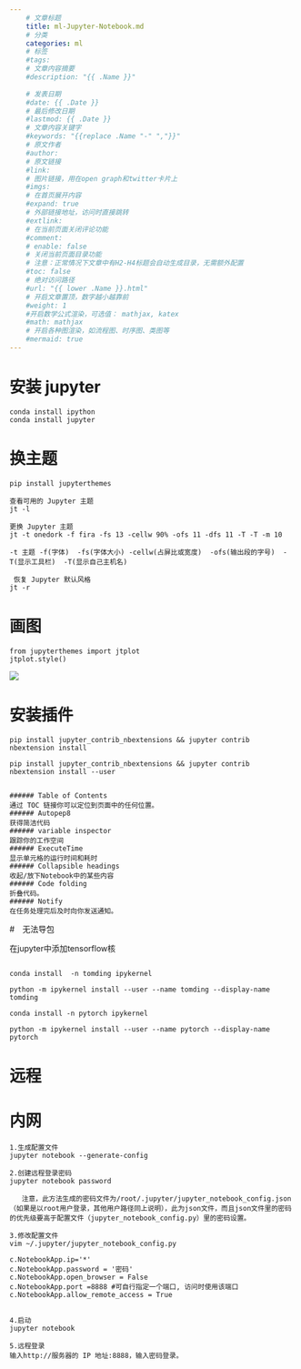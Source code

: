 ```yaml
---
    # 文章标题
    title: ml-Jupyter-Notebook.md
    # 分类
    categories: ml
    # 标签
    #tags:
    # 文章内容摘要
    #description: "{{ .Name }}"
    
    # 发表日期
    #date: {{ .Date }}
    # 最后修改日期
    #lastmod: {{ .Date }}
    # 文章内容关键字
    #keywords: "{{replace .Name "-" ","}}"
    # 原文作者
    #author:
    # 原文链接
    #link:
    # 图片链接，用在open graph和twitter卡片上
    #imgs:
    # 在首页展开内容
    #expand: true
    # 外部链接地址，访问时直接跳转
    #extlink:
    # 在当前页面关闭评论功能
    #comment:
    # enable: false
    # 关闭当前页面目录功能
    # 注意：正常情况下文章中有H2-H4标题会自动生成目录，无需额外配置
    #toc: false
    # 绝对访问路径
    #url: "{{ lower .Name }}.html"
    # 开启文章置顶，数字越小越靠前
    #weight: 1
    #开启数学公式渲染，可选值： mathjax, katex
    #math: mathjax
    # 开启各种图渲染，如流程图、时序图、类图等
    #mermaid: true
--- 
```





# 安装 jupyter

```shell
conda install ipython
conda install jupyter
```
# 换主题

```shell
pip install jupyterthemes

查看可用的 Jupyter 主题
jt -l

更换 Jupyter 主题
jt -t onedork -f fira -fs 13 -cellw 90% -ofs 11 -dfs 11 -T -T -m 10

-t 主题 -f(字体)  -fs(字体大小) -cellw(占屏比或宽度)  -ofs(输出段的字号)  -T(显示工具栏)  -T(显示自己主机名)

 恢复 Jupyter 默认风格
jt -r
```

# 画图
```shell
from jupyterthemes import jtplot
jtplot.style() 

```

![](https://upload-images.jianshu.io/upload_images/18339009-8515131bfec37dc8.png?imageMogr2/auto-orient/strip%7CimageView2/2/w/1240)

# 安装插件

```shell
pip install jupyter_contrib_nbextensions && jupyter contrib nbextension install

pip install jupyter_contrib_nbextensions && jupyter contrib nbextension install --user


###### Table of Contents 
通过 TOC 链接你可以定位到页面中的任何位置。
###### Autopep8
获得简洁代码
###### variable inspector
跟踪你的工作空间
###### ExecuteTime
显示单元格的运行时间和耗时
###### Collapsible headings
收起/放下Notebook中的某些内容
###### Code folding
折叠代码。
###### Notify
在任务处理完后及时向你发送通知。

```



#　无法导包

在jupyter中添加tensorflow核

```shell

conda install  -n tomding ipykernel

python -m ipykernel install --user --name tomding --display-name tomding

conda install -n pytorch ipykernel

python -m ipykernel install --user --name pytorch --display-name pytorch

```



# 远程

# 内网


``` shell
1.生成配置文件
jupyter notebook --generate-config

2.创建远程登录密码
jupyter notebook password

   注意，此方法生成的密码文件为/root/.jupyter/jupyter_notebook_config.json （如果是以root用户登录，其他用户路径同上说明），此为json文件，而且json文件里的密码的优先级要高于配置文件（jupyter_notebook_config.py）里的密码设置。

3.修改配置文件
vim ~/.jupyter/jupyter_notebook_config.py 

c.NotebookApp.ip='*'
c.NotebookApp.password = '密码'
c.NotebookApp.open_browser = False
c.NotebookApp.port =8888 #可自行指定一个端口, 访问时使用该端口
c.NotebookApp.allow_remote_access = True 


4.启动
jupyter notebook

5.远程登录
输入http://服务器的 IP 地址:8888，输入密码登录。

```
